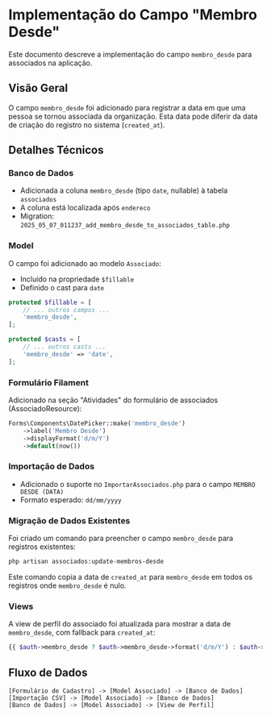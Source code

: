 # Implementação do Campo "Membro Desde"

Este documento descreve a implementação do campo `membro_desde` para associados na aplicação.

## Visão Geral

O campo `membro_desde` foi adicionado para registrar a data em que uma pessoa se tornou associada da organização. Esta data pode diferir da data de criação do registro no sistema (`created_at`).

## Detalhes Técnicos

### Banco de Dados

- Adicionada a coluna `membro_desde` (tipo `date`, nullable) à tabela `associados`
- A coluna está localizada após `endereco`
- Migration: `2025_05_07_011237_add_membro_desde_to_associados_table.php`

### Model

O campo foi adicionado ao modelo `Associado`:

- Incluído na propriedade `$fillable`
- Definido o cast para `date`

```php
protected $fillable = [
    // ... outros campos ...
    'membro_desde',
];

protected $casts = [
    // ... outros casts ...
    'membro_desde' => 'date',
];
```

### Formulário Filament

Adicionado na seção "Atividades" do formulário de associados (AssociadoResource):

```php
Forms\Components\DatePicker::make('membro_desde')
    ->label('Membro Desde')
    ->displayFormat('d/m/Y')
    ->default(now())
```

### Importação de Dados

- Adicionado o suporte no `ImportarAssociados.php` para o campo `MEMBRO DESDE (DATA)`
- Formato esperado: `dd/mm/yyyy`

### Migração de Dados Existentes

Foi criado um comando para preencher o campo `membro_desde` para registros existentes:

```bash
php artisan associados:update-membros-desde
```

Este comando copia a data de `created_at` para `membro_desde` em todos os registros onde `membro_desde` é nulo.

### Views

A view de perfil do associado foi atualizada para mostrar a data de `membro_desde`, com fallback para `created_at`:

```php
{{ $auth->membro_desde ? $auth->membro_desde->format('d/m/Y') : $auth->created_at->format('d/m/Y') }}
```

## Fluxo de Dados

```
[Formulário de Cadastro] -> [Model Associado] -> [Banco de Dados]
[Importação CSV] -> [Model Associado] -> [Banco de Dados]
[Banco de Dados] -> [Model Associado] -> [View de Perfil]
``` 